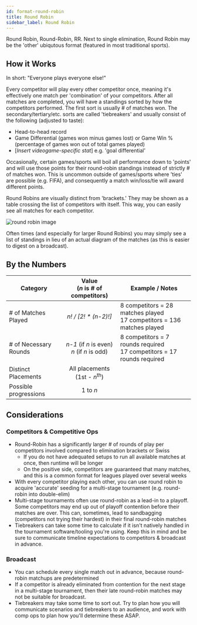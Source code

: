 ```yaml
---
id: format-round-robin
title: Round Robin
sidebar_label: Round Robin
---
```


Round Robin, Round-Robin, RR.
Next to single elimination, Round Robin may be the 'other' ubiqutous format
 (featured in most traditional sports).

## How it Works

In short: "Everyone plays everyone else!"

Every competitor will play every other competitor once, meaning it's effectively one match per 'combination' of your competitors.
After all matches are completed, you will have a standings sorted by how the competitors performed.
The first sort is usually # of matches won.
The secondary/tertiary/etc. sorts are called 'tiebreakers' and usually consist of the following (adjusted to taste):

* Head-to-head record
* Game Differential (games won minus games lost) or Game Win % (percentage of games won out of total games played)
* [*Insert videogame-specific stat*] e.g. 'goal differential'

Occasionally, certain games/sports will boil all performance down to 'points' and will use those points for their round-robin standings instead of strictly # of matches won.
This is uncommon outside of games/sports where 'ties' are possible (e.g. FIFA), and consequently a match win/loss/tie will award different points.

Round Robins are visually distinct from 'brackets.' They may be shown as a table crossing the list of competitors with itself.
This way, you can easily see all matches for each competitor.

![round robin image](https://imgur.com/tjf3iQt.png)

Often times (and especially for larger Round Robins) you may simply see a list of standings in lieu of an actual diagram of the matches (as this is easier to digest on a broadcast).

## By the Numbers

| Category              |      Value <br />(*n* is # of competitors)                |   Example / Notes |
| -------------         | :-----------:             | ----- |
| # of Matches Played   | *n! / [2! \* (n-2)!]*       | 8 competitors = 28 matches played <br />17 competitors = 136 matches played |
| # of Necessary Rounds | *n-1* (if *n* is even) <br />*n* (if *n* is odd)          | 8 competitors = 7 rounds required <br /> 17 competitors = 17 rounds required |
| Distinct Placements   |   All placements <br /> (1st - *n*<sup>th</sup>)       |   |
| Possible progressions | 1 to *n*  |

## Considerations

### Competitors & Competitive Ops

* Round-Robin has a significantly larger # of rounds of play per competitors involved compared to elimination brackets or Swiss
  * If you do not have adequated setups to run all available matches at once, then runtime will be longer
  * On the positive side, competitors are guaranteed that many matches, and this is a common format for leagues played over several weeks
* With every competitor playing each other, you can use round robin to acquire 'accurate' seeding for a multi-stage tournament (e.g. round-robin into double-elim)
* Multi-stage tournaments often use round-robin as a lead-in to a playoff. Some competitors may end up out of playoff contention before their matches are over. This can, sometimes, lead to sandbagging (competitors not trying their hardest) in their final round-robin matches
* Tiebreakers can take some time to calculate if it isn't natively handled in the tournament software/tooling you're using. Keep this in mind and be sure to communicate timeline expectations to competitors & broadcast in advance.

### Broadcast

* You can schedule every single match out in advance, because round-robin matchups are predetermined
* If a competitor is already eliminated from contention for the next stage in a multi-stage tournament, then their late round-robin matches may not be suitable for broadcast.
* Tiebreakers may take some time to sort out. Try to plan how you will communicate scenarios and tiebreakers to an audience, and work with comp ops to plan how you'll determine these ASAP.
